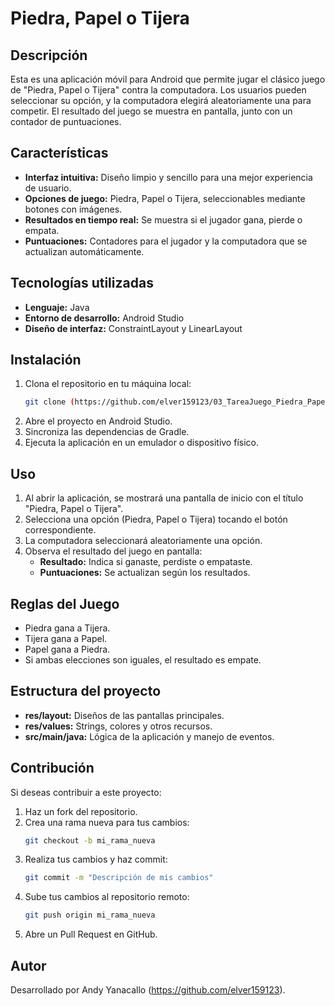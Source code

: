 # Piedra, Papel o Tijera

## Descripción

Esta es una aplicación móvil para Android que permite jugar el clásico juego de "Piedra, Papel o Tijera" contra la computadora. Los usuarios pueden seleccionar su opción, y la computadora elegirá aleatoriamente una para competir. El resultado del juego se muestra en pantalla, junto con un contador de puntuaciones.

## Características

- **Interfaz intuitiva:** Diseño limpio y sencillo para una mejor experiencia de usuario.
- **Opciones de juego:** Piedra, Papel o Tijera, seleccionables mediante botones con imágenes.
- **Resultados en tiempo real:** Se muestra si el jugador gana, pierde o empata.
- **Puntuaciones:** Contadores para el jugador y la computadora que se actualizan automáticamente.

## Tecnologías utilizadas

- **Lenguaje:** Java
- **Entorno de desarrollo:** Android Studio
- **Diseño de interfaz:** ConstraintLayout y LinearLayout

## Instalación

1. Clona el repositorio en tu máquina local:
   ```bash
   git clone (https://github.com/elver159123/03_TareaJuego_Piedra_Papel_o_Tijera.git)
   ```
2. Abre el proyecto en Android Studio.
3. Sincroniza las dependencias de Gradle.
4. Ejecuta la aplicación en un emulador o dispositivo físico.

## Uso

1. Al abrir la aplicación, se mostrará una pantalla de inicio con el título "Piedra, Papel o Tijera".
2. Selecciona una opción (Piedra, Papel o Tijera) tocando el botón correspondiente.
3. La computadora seleccionará aleatoriamente una opción.
4. Observa el resultado del juego en pantalla:
   - **Resultado:** Indica si ganaste, perdiste o empataste.
   - **Puntuaciones:** Se actualizan según los resultados.

## Reglas del Juego

- Piedra gana a Tijera.
- Tijera gana a Papel.
- Papel gana a Piedra.
- Si ambas elecciones son iguales, el resultado es empate.

## Estructura del proyecto

- **res/layout:** Diseños de las pantallas principales.
- **res/values:** Strings, colores y otros recursos.
- **src/main/java:** Lógica de la aplicación y manejo de eventos.

## Contribución

Si deseas contribuir a este proyecto:

1. Haz un fork del repositorio.
2. Crea una rama nueva para tus cambios:
   ```bash
   git checkout -b mi_rama_nueva
   ```
3. Realiza tus cambios y haz commit:
   ```bash
   git commit -m "Descripción de mis cambios"
   ```
4. Sube tus cambios al repositorio remoto:
   ```bash
   git push origin mi_rama_nueva
   ```
5. Abre un Pull Request en GitHub.


## Autor

Desarrollado por Andy Yanacallo (https://github.com/elver159123).
